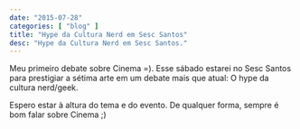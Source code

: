```yaml
---
date: "2015-07-28"
categories: [ "blog" ]
title: "Hype da Cultura Nerd em Sesc Santos"
desc: "Hype da Cultura Nerd em Sesc Santos."
---
```

Meu primeiro debate sobre Cinema =). Esse sábado estarei no Sesc Santos para prestigiar a sétima arte em um debate mais que atual: O hype da cultura nerd/geek.

Espero estar à altura do tema e do evento. De qualquer forma, sempre é bom falar sobre Cinema ;)
